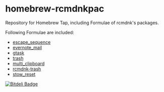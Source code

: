 homebrew-rcmdnkpac
==================

Repository for Homebrew Tap, including Formulae of rcmdnk's packages.

Following Formulae are included:

* [escape_sequence](https://github.com/rcmdnk/escape_sequence)
* [evernote_mail](https://github.com/rcmdnk/evernote_mail)
* [gtask](https://github.com/rcmdnk/gtask)
* [trash](https://github.com/rcmdnk/trash)
* [multi_clipboard](https://github.com/rcmdnk/multi_clipboard)
* [rcmdnk-trash](https://github.com/rcmdnk/trash)
* [stow_reset](https://github.com/rcmdnk/stow_reset)


[![Bitdeli Badge](https://d2weczhvl823v0.cloudfront.net/rcmdnk/homebrew-rcmdnkpac/trend.png)](https://bitdeli.com/free "Bitdeli Badge")

